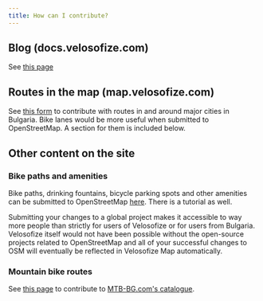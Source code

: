 ```yaml
---
title: How can I contribute?
---
```


## Blog (docs.velosofize.com)

See [this page](blog/)

## Routes in the map (map.velosofize.com)

See [this form](https://forms.gle/aDKQuRDcbVQXFw8t7) to contribute with routes in and around major cities in Bulgaria. Bike lanes would be more useful when submitted to OpenStreetMap. A section for them is included below.

## Other content on the site

### Bike paths and amenities

Bike paths, drinking fountains, bicycle parking spots and other amenities can be submitted to OpenStreetMap [here](https://www.openstreetmap.org/edit). There is a tutorial as well.

Submitting your changes to a global project makes it accessible to way more people than strictly for users of Velosofize or for users from Bulgaria. Velosofize itself would not have been possible without the open-source projects related to OpenStreetMap and all of your successful changes to OSM will eventually be reflected in Velosofize Map automatically.

### Mountain bike routes

See [this page](https://info.mtb-bg.com/%D0%B2%D0%BA%D0%BB%D1%8E%D1%87%D0%B2%D0%B0%D0%BD%D0%B5-%D0%BD%D0%B0-%D0%BE%D0%B1%D0%B5%D0%BA%D1%82%D0%B8-%D0%B2-%D1%81%D0%BF%D1%80%D0%B0%D0%B2%D0%BE%D1%87%D0%BD%D0%B8%D0%BA%D0%B0/) to contribute to [MTB-BG.com's catalogue](https://info.mtb-bg.com).
